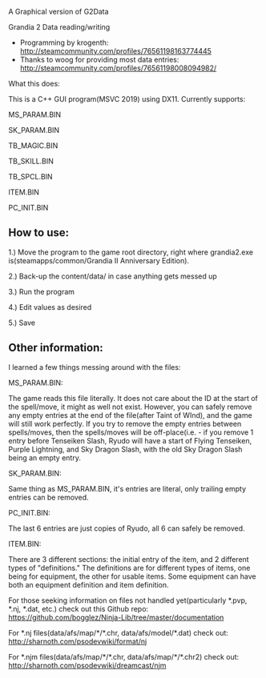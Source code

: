 A Graphical version of G2Data

Grandia 2 Data reading/writing
 - Programming by krogenth: http://steamcommunity.com/profiles/76561198163774445
 - Thanks to woog for providing most data entries: http://steamcommunity.com/profiles/76561198008094982/

What this does:

This is a C++ GUI program(MSVC 2019) using DX11. Currently supports:

MS_PARAM.BIN

SK_PARAM.BIN

TB_MAGIC.BIN

TB_SKILL.BIN

TB_SPCL.BIN

ITEM.BIN

PC_INIT.BIN

## How to use:

1.) Move the program to the game root directory, right where grandia2.exe is(steamapps/common/Grandia II Anniversary Edition).

2.) Back-up the content/data/ in case anything gets messed up

3.) Run the program

4.) Edit values as desired

5.) Save

## Other information:

I learned a few things messing around with the files:

MS_PARAM.BIN:

The game reads this file literally. It does not care about the ID at the start of the spell/move, it might as well not exist. However, you can safely remove any empty entries at the end of the file(after Taint of WInd), and the game will still work perfectly. If you try to remove the empty entries between spells/moves, then the spells/moves will be off-place(i.e. - if you remove 1 entry before Tenseiken Slash, Ryudo will have a start of Flying Tenseiken, Purple Lightning, and Sky Dragon Slash, with the old Sky Dragon Slash being an empty entry.

SK_PARAM.BIN:

Same thing as MS_PARAM.BIN, it's entries are literal, only trailing empty entries can be removed.

PC_INIT.BIN:

The last 6 entries are just copies of Ryudo, all 6 can safely be removed.

ITEM.BIN:

There are 3 different sections: the initial entry of the item, and 2 different types of "definitions." The definitions are for different types of items, one being for equipment, the other for usable items. Some equipment can have both an equipment definition and item definition.
	
For those seeking information on files not handled yet(particularly \*.pvp, \*.nj, \*.dat, etc.) check out this Github repo:
https://github.com/bogglez/Ninja-Lib/tree/master/documentation

For \*.nj files(data/afs/map/\*/\*.chr, data/afs/model/\*.dat) check out:
http://sharnoth.com/psodevwiki/format/nj

For \*.njm files(data/afs/map/\*/\*.chr, data/afs/map/\*/\*.chr2) check out:
http://sharnoth.com/psodevwiki/dreamcast/njm
